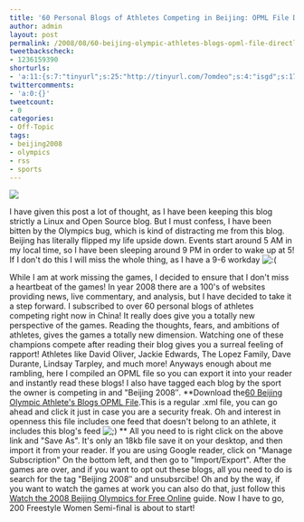 ```yaml
---
title: '60 Personal Blogs of Athletes Competing in Beijing: OPML File Directly To Your RSS Reader!'
author: admin
layout: post
permalink: /2008/08/60-beijing-olympic-athletes-blogs-opml-file-directly-to-your-reader/
tweetbackscheck:
- 1236159390
shorturls:
- 'a:11:{s:7:"tinyurl";s:25:"http://tinyurl.com/7omdeo";s:4:"isgd";s:17:"http://is.gd/fmvR";s:5:"bitly";s:19:"http://bit.ly/12UOx";s:5:"snipr";s:22:"http://snipr.com/9t2q8";s:5:"snurl";s:22:"http://snurl.com/9t2q8";s:7:"snipurl";s:24:"http://snipurl.com/9t2q8";s:4:"trim";s:17:"http://tr.im/4f87";s:5:"adjix";s:207:"(10 Jan 2008 temporary restriction: API requires valid partnerID or partnerEmail key in request. Contact us if this affects you.) Invalid Adjix request. API documentation @ http://web.adjix.com/AdjixAPI.html";s:4:"advu";s:203:"(10 Jan 2008 temporary restriction: API requires valid partnerID or partnerEmail key in request. Contact us if this affects you.) Invalid Adjix request. API documentation @ http://web.ad.vu/AdjixAPI.html";s:4:"zima";s:19:"http://zi.ma/9a1e07";s:9:"permalink";s:95:"http://hehe2.net/off-topic/60-beijing-olympic-athletes-blogs-opml-file-directly-to-your-reader/";}'
twittercomments:
- 'a:0:{}'
tweetcount:
- 0
categories:
- Off-Topic
tags:
- beijing2008
- olympics
- rss
- sports
---
```


![](http://192.168.1.33/blog2/wp-content/uploads/2008/08/linux-olympics.jpg)

I have given this post a lot of thought, as I have been keeping this blog strictly a Linux and Open Source blog. But I must confess, I have been bitten by the Olympics bug, which is kind of distracting me from this blog. Beijing has literally flipped my life upside down. Events start around 5 AM in my local time, so I have been sleeping around 9 PM in order to wake up at 5! If I don't do this I will miss the whole thing, as I have a 9-6 workday ![:(](http://192.168.1.2/blog2/wp-includes/images/smilies/icon_sad.gif)

While I am at work missing the games, I decided to ensure that I don't miss a heartbeat of the games! In year 2008 there are a 100's of websites providing news, live commentary, and analysis, but I have decided to take it a step forward. I subscribed to over 60 personal blogs of athletes competing right now in China! It really does give you a totally new perspective of the games. Reading the thoughts, fears, and ambitions of athletes, gives the games a totally new dimension. Watching one of these champions compete after reading their blog gives you a surreal feeling of rapport!
Athletes like David Oliver, Jackie Edwards, The Lopez Family, Dave Durante, Lindsay Tarpley, and much more!
Anyways enough about me rambling, here I compiled an OPML file so you can export it into your reader and instantly read these blogs! I also have tagged each blog by the sport the owner is competing in and "Beijing 2008″.
\*\*Download the[60 Beijing Olympic Athlete's Blogs OPML File](/blog/wp-content/uploads/Olympic_athletes_Blogs.xml).This is a regular .xml file, you can go ahead and click it just in case you are a security freak. Oh and interest in openness this file  includes one feed that doesn't belong to an athlete, it includes this blog's feed ![;)](http://192.168.1.2/blog2/wp-includes/images/smilies/icon_wink.gif)
\*\*
All you need to is right click on the above link and "Save As". It's only an 18kb file save it on your desktop, and then import it from your reader. If you are using Google reader, click on "Manage Subscription" On the bottom left, and then go to "Import/Export".
After the games are over, and if you want to opt out these blogs, all you need to do is search for the tag "Beijing 2008″ and unsubsrcibe!
Oh and by the way, if you want to watch the games at work you can also do that, just follow this [Watch the 2008 Beijing Olympics for Free Online](http://www.walyou.com/blog//2008/08/10/watch-the-2008-beijing-olympics-for-free-online/) guide.
Now I have to go, 200 Freestyle Women Semi-final is about to start!